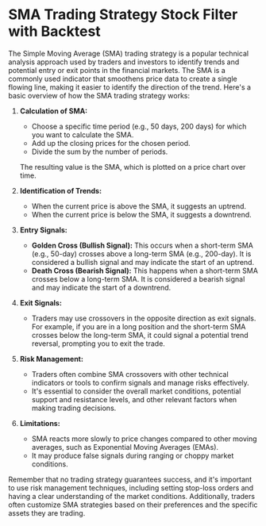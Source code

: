 # SMA Trading Strategy Stock Filter with Backtest

The Simple Moving Average (SMA) trading strategy is a popular technical analysis approach used by traders and investors to identify trends and potential entry or exit points in the financial markets. The SMA is a commonly used indicator that smoothens price data to create a single flowing line, making it easier to identify the direction of the trend. Here's a basic overview of how the SMA trading strategy works:

1. **Calculation of SMA:**
   - Choose a specific time period (e.g., 50 days, 200 days) for which you want to calculate the SMA.
   - Add up the closing prices for the chosen period.
   - Divide the sum by the number of periods.

   The resulting value is the SMA, which is plotted on a price chart over time.

2. **Identification of Trends:**
   - When the current price is above the SMA, it suggests an uptrend.
   - When the current price is below the SMA, it suggests a downtrend.

3. **Entry Signals:**
   - **Golden Cross (Bullish Signal):** This occurs when a short-term SMA (e.g., 50-day) crosses above a long-term SMA (e.g., 200-day). It is considered a bullish signal and may indicate the start of an uptrend.
   - **Death Cross (Bearish Signal):** This happens when a short-term SMA crosses below a long-term SMA. It is considered a bearish signal and may indicate the start of a downtrend.

4. **Exit Signals:**
   - Traders may use crossovers in the opposite direction as exit signals. For example, if you are in a long position and the short-term SMA crosses below the long-term SMA, it could signal a potential trend reversal, prompting you to exit the trade.

5. **Risk Management:**
   - Traders often combine SMA crossovers with other technical indicators or tools to confirm signals and manage risks effectively.
   - It's essential to consider the overall market conditions, potential support and resistance levels, and other relevant factors when making trading decisions.

6. **Limitations:**
   - SMA reacts more slowly to price changes compared to other moving averages, such as Exponential Moving Averages (EMAs).
   - It may produce false signals during ranging or choppy market conditions.

Remember that no trading strategy guarantees success, and it's important to use risk management techniques, including setting stop-loss orders and having a clear understanding of the market conditions. Additionally, traders often customize SMA strategies based on their preferences and the specific assets they are trading.
